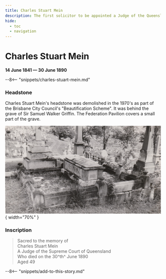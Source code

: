 ```yaml
---
title: Charles Stuart Mein
description: The first solicitor to be appointed a Judge of the Queensland Supreme Court
hide:
  - toc
  - navigation 
---
```


# Charles Stuart Mein

**14 June 1841 — 30 June 1890**

--8<-- "snippets/charles-stuart-mein.md"

### Headstone

Charles Stuart Mein's headstone was demolished in the 1970's as part of the Brisbane City Council's "Beautification Scheme". It was behind the grave of Sir Samuel Walker Griffin. The Federation Pavilion covers a small part of the grave.

![Charles Stuart Mein's headstone](../assets/charles-stuart-mein-headstone-bw.jpg){ width="70%" }

### Inscription

>Sacred to the memory of <br>
>Charles Stuart Mein <br>
>A Judge of the Supreme Court of Queensland  <br>
>Who died on the 30^th^ June 1890 <br>
>Aged 49

--8<-- "snippets/add-to-this-story.md"